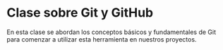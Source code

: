 # Clase sobre Git y GitHub

En esta clase se abordan los conceptos básicos y fundamentales de Git para comenzar a utilizar esta herramienta en nuestros proyectos.

